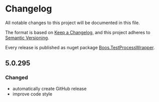 # Changelog

All notable changes to this project will be documented in this file.

The format is based on [Keep a Changelog](https://keepachangelog.com/en/1.0.0/),
and this project adheres to [Semantic Versioning](https://semver.org/spec/v2.0.0.html).

Every release is published as nuget package
[Boos.TestProcessWrapper](https://www.nuget.org/packages/Boos.TestProcessWrapper/).

## 5.0.295

### Changed

- automatically create GitHub release
- improve code style
